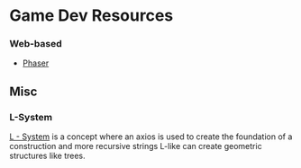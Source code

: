 # Game Dev Resources

### Web-based

- [Phaser](https://phaser.io)


## Misc

### L-System
[L - System](https://en.wikipedia.org/wiki/L-system) is a concept where an axios is used to create the foundation of a construction and more recursive strings L-like can create geometric structures like trees.
